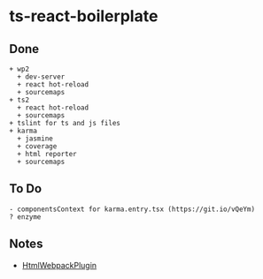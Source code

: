 # ts-react-boilerplate

## Done

```text
+ wp2
  + dev-server
  + react hot-reload
  + sourcemaps
+ ts2
  + react hot-reload
  + sourcemaps
+ tslint for ts and js files
+ karma
  + jasmine
  + coverage
  + html reporter
  + sourcemaps
```

## To Do

```text
- componentsContext for karma.entry.tsx (https://git.io/vQeYm)
? enzyme
```

## Notes

- [HtmlWebpackPlugin](https://github.com/Glavin001/react-hot-ts/blob/0b6c41e87643161c0975c0df097290d948069d36/webpack.config.js#L26)
